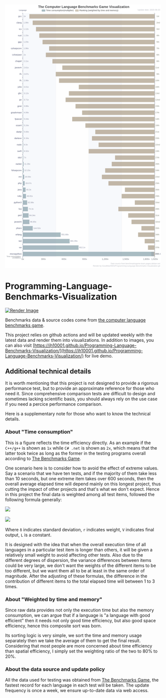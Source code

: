 ![](https://raw.githubusercontent.com/jh10001/Programming-Language-Benchmarks-Visualization/main/ranking.png)

# Programming-Language-Benchmarks-Visualization

[![Render Image](https://github.com/jh10001/Programming-Language-Benchmarks-Visualization/actions/workflows/RenderImage.yml/badge.svg)](https://github.com/jh10001/Programming-Language-Benchmarks-Visualization/actions/workflows/RenderImage.yml)

Benchmarks data & source codes come from 
[the computer language benchmarks game](https://benchmarksgame-team.pages.debian.net/benchmarksgame/index.html).

This project relies on github actions and will be updated weekly with the latest data and render them into visualizations. In addition to images, you can also visit [https://jh10001.github.io/Programming-Language-Benchmarks-Visualization/](https://jh10001.github.io/Programming-Language-Benchmarks-Visualization/) for live demo.

## Additional technical details

It is worth mentioning that this project is not designed to provide a rigorous performance test, but to provide an approximate reference for those who need it. Since  comprehensive comparison tests are difficult to design and sometimes lacking scientific basis, you should always rely on the use case if you need a percice performance comparison. 

Here is a supplementary note for those who want to know the technical details.

### About "Time consumption"

This is a figure reflects the time efficiency directly. As an example if the `C++/g++` is shown as `1x` while `C# .net` is shown as `2x`, which means that the latter took twice as long as the former in the testing programs overall according to [The Benchmarks Game](https://benchmarksgame-team.pages.debian.net/benchmarksgame/index.html). 

One scenario here is to consider how to avoid the effect of extreme values. Say a scenario that we have ten tests, and if the majority of them take less than 10 seconds, but one extreme item takes over 600 seconds, then the overall average elapsed time will depend mainly on this longest project, thus cutting the impact of other projects and that's what we don't expect. Hence in this project the final data is weighted among all test items, followed the following formula generally:

![](https://raw.githubusercontent.com/GoodManWEN/Programming-Language-Benchmarks-Visualization/main/misc/pl1.png)

![](https://raw.githubusercontent.com/GoodManWEN/Programming-Language-Benchmarks-Visualization/main/misc/pl2.png)

Where `δ` indicates standard deviation, `r` indicates weight, `V` indicates final output, `L` is a constant.

It is designed with the idea that when the overall execution time of all languages in a particular test item is longer than others, it will be given a relatively small weight to avoid affecting other tests. Also due to the different degrees of dispersion, the variance differences between items could be very large, we don't want the weights of the different items to be too different, but we want them all to be at least in the same order of magnitude. After the adjusting of these formulas, the difference in the contribution of different items to the total elapsed time will between 1 to 3 times.

### About "Weighted by time and memory"

Since raw data provides not only the execution time but also the memory consumption, we can argue that if a language is "a language with good efficient" then it needs not only good time efficiency, but also good space efficiency, hence this composite sort was born.

Its sorting logic is very simple, we sort the time and memory usage separately then we take the average of them to get the final result. Considering that most people are more concerned about time efficiency than spatial efficiency, I simply set the weighting ratio of the two to 80% to 20%.

### About the data source and update policy

All the data used for testing was obtained from [The Benchmarks Game](https://benchmarksgame-team.pages.debian.net/benchmarksgame/index.html), the fastest record for each language in each test will be taken. The update frequency is once a week, we ensure up-to-date data via web access.
